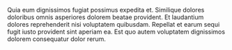 Quia eum dignissimos fugiat possimus expedita et. Similique dolores doloribus omnis asperiores dolorem beatae provident. Et laudantium dolores reprehenderit nisi voluptatem quibusdam. Repellat et earum sequi fugit iusto provident sint aperiam ea. Est quo autem voluptatem dignissimos dolorem consequatur dolor rerum.